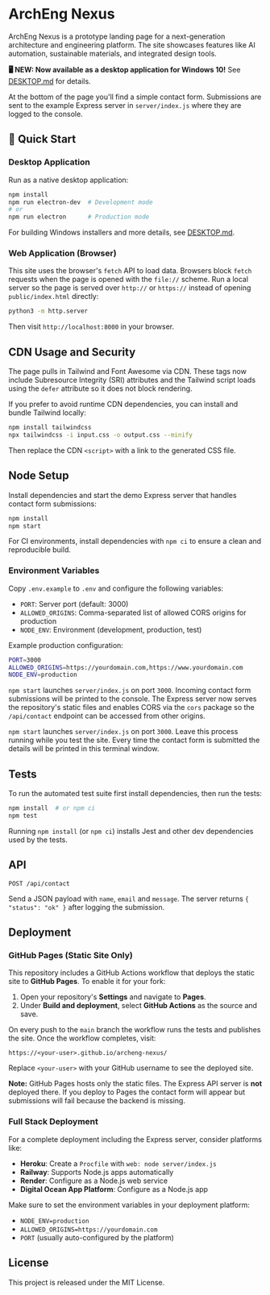 # ArchEng Nexus

ArchEng Nexus is a prototype landing page for a next-generation architecture and engineering platform. The site showcases features like AI automation, sustainable materials, and integrated design tools.

**🖥️ NEW: Now available as a desktop application for Windows 10!** See [DESKTOP.md](DESKTOP.md) for details.

At the bottom of the page you'll find a simple contact form. Submissions are sent to the example Express server in `server/index.js` where they are logged to the console.

## 🚀 Quick Start

### Desktop Application

Run as a native desktop application:

```bash
npm install
npm run electron-dev  # Development mode
# or
npm run electron      # Production mode
```

For building Windows installers and more details, see [DESKTOP.md](DESKTOP.md).

### Web Application (Browser)

This site uses the browser's `fetch` API to load data. Browsers block `fetch`
requests when the page is opened with the `file://` scheme. Run a local server
so the page is served over `http://` or `https://` instead of opening
`public/index.html` directly:

```bash
python3 -m http.server
```

Then visit `http://localhost:8000` in your browser.

## CDN Usage and Security

The page pulls in Tailwind and Font Awesome via CDN. These tags now include
Subresource Integrity (SRI) attributes and the Tailwind script loads using the
`defer` attribute so it does not block rendering.

If you prefer to avoid runtime CDN dependencies, you can install and bundle
Tailwind locally:

```bash
npm install tailwindcss
npx tailwindcss -i input.css -o output.css --minify
```

Then replace the CDN `<script>` with a link to the generated CSS file.

## Node Setup

Install dependencies and start the demo Express server that handles contact form submissions:

```bash
npm install
npm start
```

For CI environments, install dependencies with `npm ci` to ensure a clean
and reproducible build.

### Environment Variables

Copy `.env.example` to `.env` and configure the following variables:

- `PORT`: Server port (default: 3000)
- `ALLOWED_ORIGINS`: Comma-separated list of allowed CORS origins for production
- `NODE_ENV`: Environment (development, production, test)

Example production configuration:
```bash
PORT=3000
ALLOWED_ORIGINS=https://yourdomain.com,https://www.yourdomain.com
NODE_ENV=production
```

`npm start` launches `server/index.js` on port `3000`. Incoming contact form
submissions will be printed to the console. The Express server now serves the
repository's static files and enables CORS via the `cors` package so the
`/api/contact` endpoint can be accessed from other origins.

`npm start` launches `server/index.js` on port `3000`. Leave this process
running while you test the site. Every time the contact form is submitted the
details will be printed in this terminal window.

## Tests

To run the automated test suite first install dependencies, then run the tests:

```bash
npm install  # or npm ci
npm test
```

Running `npm install` (or `npm ci`) installs Jest and other dev dependencies used by the tests.

## API

`POST /api/contact`

Send a JSON payload with `name`, `email` and `message`. The server returns
`{ "status": "ok" }` after logging the submission.

## Deployment

### GitHub Pages (Static Site Only)

This repository includes a GitHub Actions workflow that deploys the static site
to **GitHub Pages**. To enable it for your fork:

1. Open your repository's **Settings** and navigate to **Pages**.
2. Under **Build and deployment**, select **GitHub Actions** as the source and
   save.

On every push to the `main` branch the workflow runs the tests and publishes the
site. Once the workflow completes, visit:

```
https://<your-user>.github.io/archeng-nexus/
```

Replace `<your-user>` with your GitHub username to see the deployed site.

**Note:** GitHub Pages hosts only the static files. The Express API server is 
**not** deployed there. If you deploy to Pages the contact form will appear but
submissions will fail because the backend is missing.

### Full Stack Deployment

For a complete deployment including the Express server, consider platforms like:

- **Heroku**: Create a `Procfile` with `web: node server/index.js`
- **Railway**: Supports Node.js apps automatically
- **Render**: Configure as a Node.js web service
- **Digital Ocean App Platform**: Configure as a Node.js app

Make sure to set the environment variables in your deployment platform:
- `NODE_ENV=production`
- `ALLOWED_ORIGINS=https://yourdomain.com`
- `PORT` (usually auto-configured by the platform)

## License

This project is released under the MIT License.
